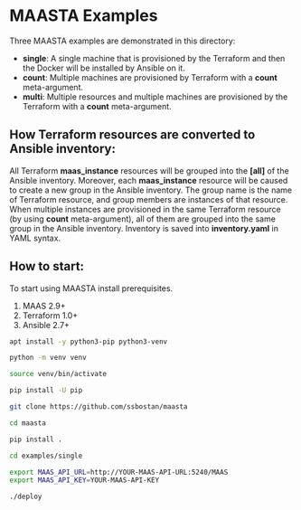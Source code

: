 # MAASTA Examples

Three MAASTA examples are demonstrated in this directory:

 - **single**: A single machine that is provisioned by the Terraform and then the Docker will be installed by Ansible on it.
 - **count**: Multiple machines are provisioned by Terraform with a **count** meta-argument.
 - **multi**: Multiple resources and multiple machines are provisioned by the Terraform with a **count** meta-argument.

## How Terraform resources are converted to Ansible inventory:

All Terraform **maas_instance** resources will be grouped into the **[all]** of the Ansible inventory. Moreover, each **maas_instance** resource will be caused to create a new group in the Ansible inventory. The group name is the name of Terraform resource, and group members are instances of that resource. When multiple instances are provisioned in the same Terraform resource (by using **count** meta-argument), all of them are grouped into the same group in the Ansible inventory. Inventory is saved into **inventory.yaml** in YAML syntax.

## How to start:

To start using MAASTA install prerequisites.

 1. MAAS 2.9+
 2. Terraform 1.0+
 3. Ansible 2.7+

```bash
apt install -y python3-pip python3-venv

python -m venv venv

source venv/bin/activate

pip install -U pip

git clone https://github.com/ssbostan/maasta

cd maasta

pip install .

cd examples/single

export MAAS_API_URL=http://YOUR-MAAS-API-URL:5240/MAAS
export MAAS_API_KEY=YOUR-MAAS-API-KEY

./deploy
```
